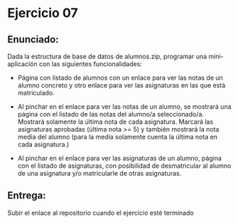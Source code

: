 # Ejercicio 07

## Enunciado:

Dada la estructura de base de datos de alumnos.zip, programar una mini-aplicación con las siguientes funcionalidades:

- Página con listado de alumnos con un enlace para ver las notas de un alumno concreto y otro enlace para ver las asignaturas en las que está matriculado.

- Al pinchar en el enlace para ver las notas de un alumno, se mostrará una página con el listado de las notas del alumno/a seleccionado/a. Mostrará solamente la última nota de cada asignatura. Marcará las asignaturas aprobadas (última nota >= 5) y también mostrará la nota media del alumno (para la media solamente cuenta la última nota en cada asignatura.)

- Al pinchar en el enlace para ver las asignaturas de un alumno, página con el listado de asignaturas, con posibilidad de desmatricular al alumno de una asignatura y/o matricularle de otras asignaturas.

## Entrega:

Subir el enlace al repositorio cuando el ejercicio esté terminado
